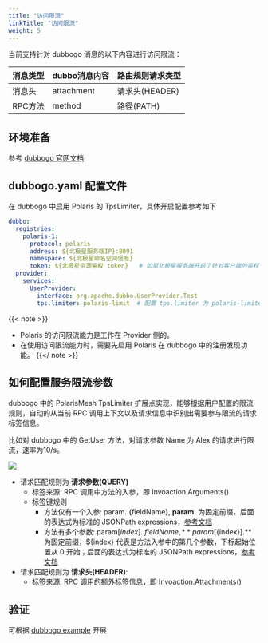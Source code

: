 ```yaml
---
title: "访问限流"
linkTitle: "访问限流"
weight: 5
---
```


当前支持针对 dubbogo 消息的以下内容进行访问限流：

| 消息类型 | dubbo消息内容 | 路由规则请求类型 |
| -------- | ------------- | ---------------- |
| 消息头   | attachment    | 请求头(HEADER)   |
| RPC方法  | method        | 路径(PATH)       |

## 环境准备

参考 [dubbogo 官网文档](https://dubbo.apache.org/zh/docs3-v2/golang-sdk/quickstart/install/)

## dubbogo.yaml 配置文件

在 dubbogo 中启用 Polaris 的 TpsLimiter，具体开启配置参考如下

```yaml
dubbo:
  registries:
    polaris-1:
      protocol: polaris 
      address: ${北极星服务端IP}:8091
      namespace: ${北极星命名空间信息}
      token: ${北极星资源鉴权 token}   # 如果北极星服务端开启了针对客户端的鉴权，则需要配置该参数
  provider:
    services:
      UserProvider:
        interface: org.apache.dubbo.UserProvider.Test
        tps.limiter: polaris-limit  # 配置 tps.limiter 为 polaris-limiter 即可

```

{{< note >}}
- Polaris 的访问限流能力是工作在 Provider 侧的。
- 在使用访问限流能力时，需要先启用 Polaris 在 dubbogo 中的注册发现功能。
{{</ note >}}


## 如何配置服务限流参数

dubbogo 中的 PolarisMesh TpsLimiter 扩展点实现，能够根据用户配置的限流规则，自动的从当前 RPC 调用上下文以及请求信息中识别出需要参与限流的请求标签信息。

比如对 dubbogo 中的 GetUser 方法，对请求参数 Name 为 Alex 的请求进行限流，速率为10/s。

![](../images/dubbogo-ratelimit-rule.png)

- 请求匹配规则为 **请求参数(QUERY)**
  - 标签来源: RPC 调用中方法的入参，即 Invoaction.Arguments()
  - 标签键规则
    - 方法仅有一个入参: param.$.${fieldName}, **param.** 为固定前缀，后面的表达式为标准的 JSONPath expressions，[参考文档](https://goessner.net/articles/JsonPath/)
    - 方法有多个参数: param[${index}].$.${fieldName}, **param[${index}].** 为固定前缀，${index} 代表是方法入参中的第几个参数，下标起始位置从 0 开始；后面的表达式为标准的 JSONPath expressions，[参考文档](https://goessner.net/articles/JsonPath/)
- 请求匹配规则为 **请求头(HEADER)**: 
  - 标签来源: RPC 调用的额外标签信息，即 Invoaction.Attachments()

## 验证

可根据 [dubbogo example](https://github.com/apache/dubbo-go-samples/tree/master/polaris/limit) 开展
